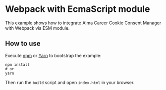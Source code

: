 # Webpack with EcmaScript module

This example shows how to integrate Alma Career Cookie Consent Manager with Webpack via ESM module.

## How to use

Execute [npm][npm] or [Yarn][yarn] to bootstrap the example:

```shell
npm install
# or
yarn
```

Then run the `build` script and open `index.html` in your browser.

[npm]:https://docs.npmjs.com/cli/init
[yarn]:https://yarnpkg.com/lang/en/docs/cli/create/
